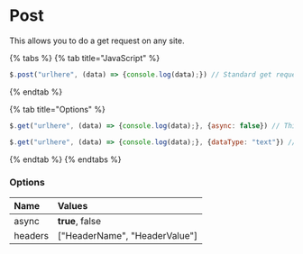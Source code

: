 # Post



This allows you to do a get request on any site.

{% tabs %}
{% tab title="JavaScript" %}
```javascript
$.post("urlhere", (data) => {console.log(data);}) // Standard get request
```
{% endtab %}

{% tab title="Options" %}
```javascript
$.get("urlhere", (data) => {console.log(data);}, {async: false}) // This will disable async

$.get("urlhere", (data) => {console.log(data);}, {dataType: "text"}) // This will print the data as text, default is "json"
```
{% endtab %}
{% endtabs %}

### Options

| Name | Values |
| :--- | :--- |
| async | **true**, false |
| headers | \["HeaderName", "HeaderValue"\] |


